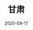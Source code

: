 ---
title: 甘肃
description: 丝绸之路，敦煌周边，太多东西该拍没拍了。我还要再去，特别是回来之后看了圆桌派和丝绸之路的纪录片。但是我依然清晰的记得行驶在G30上的那个夜晚，和高速公路并排的特高压输电线路电线塔上的红灯，一闪一闪，延伸到无尽处。而头上的星空，透过车窗看的非常亮。
coverImage: http://photo.chachaphoto.uk/tanxunleibahequan.jpg
date: 2020-09-17
featured: true
slug: gansu
---